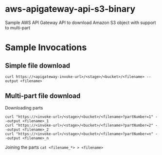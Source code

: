 # aws-apigateway-api-s3-binary
Sample AWS API Gateway API to download Amazon S3 object with support to multi-part

# Sample Invocations
## Simple file download
`curl https://<apigateway-invoke-url>/<stage>/<bucket>/<filename> --output <filename>`


## Multi-part file download
Downloading parts
```
curl "https://<invoke-url>/<stage>/<bucket>/<filename>?partNumber=1" --output <filename>_1
curl "https://<invoke-url>/<stage>/<bucket>/<filename>?partNumber=2" --output <filename>_2
curl "https://<invoke-url>/<stage>/<bucket>/<filename>?partNumber=n" --output <filename>_n
```

Joining the parts
`cat <filename_*> > <filename>`
